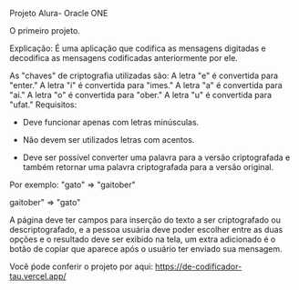 
Projeto Alura- Oracle ONE

O primeiro projeto.

Explicação:
É uma aplicação que codifica as mensagens digitadas e decodifica as mensagens codificadas anteriormente por ele.

As "chaves" de criptografia utilizadas são:
A letra "e" é convertida para "enter."
A letra "i" é convertida para "imes."
A letra "a" é convertida para "ai."
A letra "o" é convertida para "ober."
A letra "u" é convertida para "ufat."
Requisitos:
- Deve funcionar apenas com letras minúsculas.

- Não devem ser utilizados letras com acentos.

- Deve ser possível converter uma palavra para a versão criptografada e também retornar uma palavra criptografada para a versão original.

Por exemplo:
"gato" => "gaitober"

gaitober" => "gato"

A página deve ter campos para inserção do texto a ser criptografado ou descriptografado, e a pessoa usuária deve poder escolher entre as duas opções e o resultado deve ser exibido na tela, um extra adicionado é o botão de copiar que 
aparece após o usuário ter enviado sua mensagem. 

Você ṕode conferir o projeto por aqui: https://de-codificador-tau.vercel.app/

